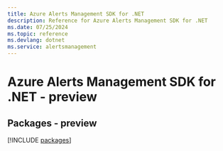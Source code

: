 ```yaml
---
title: Azure Alerts Management SDK for .NET
description: Reference for Azure Alerts Management SDK for .NET
ms.date: 07/25/2024
ms.topic: reference
ms.devlang: dotnet
ms.service: alertsmanagement
---
```

# Azure Alerts Management SDK for .NET - preview
## Packages - preview
[!INCLUDE [packages](alerts-management-index.md)]